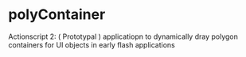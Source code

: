 # polyContainer
Actionscript 2: ( Prototypal ) applicatiopn to dynamically dray polygon containers for UI objects in early flash applications
